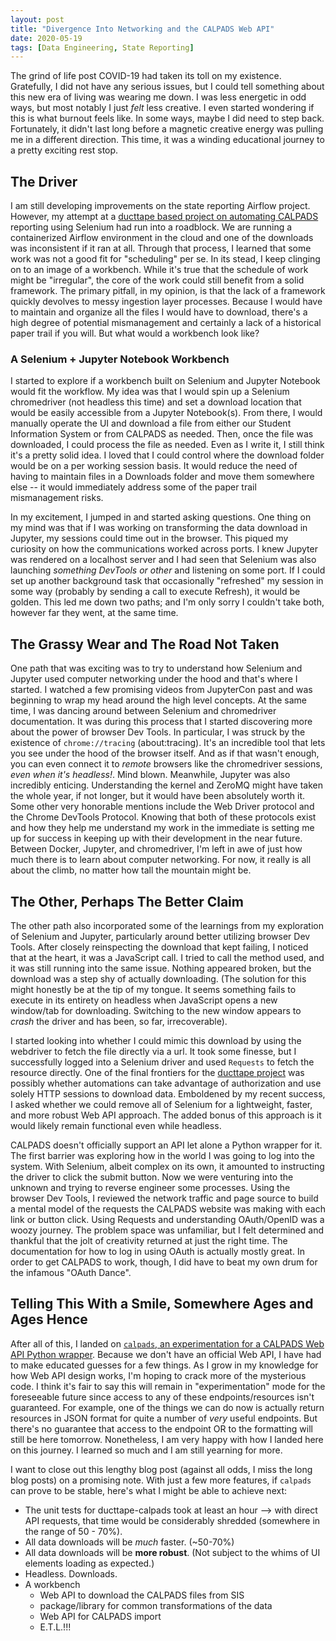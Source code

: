 ```yaml
---
layout: post
title: "Divergence Into Networking and the CALPADS Web API"
date: 2020-05-19
tags: [Data Engineering, State Reporting]
---
```

The grind of life post COVID-19 had taken its toll on my existence. Gratefully, I did not have any serious issues, but I could tell something about this new era of living was wearing me down. I was less energetic in odd ways, but most notably I just *felt* less creative. I even started wondering if this is what burnout feels like. In some ways, maybe I did need to step back. Fortunately, it didn't last long before a magnetic creative energy was pulling me in a different direction. This time, it was a winding educational journey to a pretty exciting rest stop.
<!--more-->
## The Driver
I am still developing improvements on the state reporting Airflow project. However, my attempt at a [ducttape based project on automating CALPADS](https://github.com/SummitPublicSchools/ducttape-calpads) reporting using Selenium had run into a roadblock. We are running a containerized Airflow environment in the cloud and one of the downloads was inconsistent if it ran at all. Through that process, I learned that some work was not a good fit for "scheduling" per se. In its stead, I keep clinging on to an image of a workbench. While it's true that the schedule of work might be "irregular", the core of the work could still benefit from a solid framework. The primary pitfall, in my opinion, is that the lack of a framework quickly devolves to messy ingestion layer processes. Because I would have to maintain and organize all the files I would have to download, there's a high degree of potential mismanagement and certainly a lack of a historical paper trail if you will. But what would a workbench look like?

### A Selenium + Jupyter Notebook Workbench
I started to explore if a workbench built on Selenium and Jupyter Notebook would fit the workflow. My idea was that I would spin up a Selenium chromedriver (not headless this time) and set a download location that would be easily accessible from a Jupyter Notebook(s). From there, I would manually operate the UI and download a file from either our Student Information System or from CALPADS as needed. Then, once the file was downloaded, I could process the file as needed. Even as I write it, I still think it's a pretty solid idea. I loved that I could control where the download folder would be on a per working session basis. It would reduce the need of having to maintain files in a Downloads folder and move them somewhere else -- it would immediately address some of the paper trail mismanagement risks.

In my excitement, I jumped in and started asking questions. One thing on my mind was that if I was working on transforming the data download in Jupyter, my sessions could time out in the browser. This piqued my curiosity on how the communications worked across ports. I knew Jupyter was rendered on a localhost server and I had seen that Selenium was also launching *something DevTools or other* and listening on some port. If I could set up another background task that occasionally "refreshed" my session in some way (probably by sending a call to execute Refresh), it would be golden. This led me down two paths; and I'm only sorry I couldn't take both, however far they went, at the same time.

## The Grassy Wear and The Road Not Taken
One path that was exciting was to try to understand how Selenium and Jupyter used computer networking under the hood and that's where I started. I watched a few promising videos from JupyterCon past and was beginning to wrap  my head around the high level concepts. At the same time, I was dancing around between Selenium and chromedriver documentation. It was during this process that I started discovering more about the power of browser Dev Tools. In particular, I was struck by the existence of `chrome://tracing` (about:tracing). It's an incredible tool that lets you see under the hood of the browser itself. And as if that wasn't enough, you can even connect it to *remote* browsers like the chromedriver sessions, *even when it's headless!*. Mind blown. Meanwhile, Jupyter was also incredibly enticing. Understanding the kernel and ZeroMQ might have taken the whole year, if not longer, but it would have been absolutely worth it. Some other very honorable mentions include the Web Driver protocol and the Chrome DevTools Protocol. Knowing that both of these protocols exist and how they help me understand my work in the immediate is setting me up for success in keeping up with their development in the near future. Between Docker, Jupyter, and chromedriver, I'm left in awe of just how much there is to learn about computer networking. For now, it really is all about the climb, no matter how tall the mountain might be.

## The Other, Perhaps The Better Claim
The other path also incorporated some of the learnings from my exploration of Selenium and Jupyter, particularly around better utilizing browser Dev Tools. After closely reinspecting the download that kept failing, I noticed that at the heart, it was a JavaScript call. I tried to call the method used, and it was still running into the same issue. Nothing appeared broken, but the download was a step shy of actually downloading. (The solution for this might honestly be at the tip of my tongue. It seems something fails to execute in its entirety on headless when JavaScript opens a new window/tab for downloading. Switching to the new window appears to *crash* the driver and has been, so far, irrecoverable).

I started looking into whether I could mimic this download by using the webdriver to fetch the file directly via a url. It took some finesse, but I successfully logged into a Selenium driver and used `Requests` to fetch the resource directly. One of the final frontiers for the [ducttape project](https://github.com/SummitPublicSchools/ducttape/blob/master/ducttape/httpsession.py) was possibly whether automations can take advantage of authorization and use solely HTTP sessions to download data. Emboldened by my recent success, I asked whether we could remove all of Selenium for a lightweight, faster, and more robust Web API approach. The added bonus of this approach is it would likely remain functional even while headless.

CALPADS doesn't officially support an API let alone a Python wrapper for it. The first barrier was exploring how in the world I was going to log into the system. With Selenium, albeit complex on its own, it amounted to instructing the driver to click the submit button. Now we were venturing into the unknown and trying to reverse engineer some processes. Using the browser Dev Tools, I reviewed the network traffic and page source to build a mental model of the requests the CALPADS website was making with each link or button click. Using Requests and understanding OAuth/OpenID was a woozy journey. The problem space was unfamiliar, but I felt determined and thankful that the jolt of creativity returned at just the right time. The documentation for how to log in using OAuth is actually mostly great. In order to get CALPADS to work, though, I did have to beat my own drum for the infamous "OAuth Dance".

## Telling This With a Smile, Somewhere Ages and Ages Hence
After all of this, I landed on [`calpads`, an experimentation for a CALPADS Web API Python wrapper](https://github.com/yo-my-bard/calpads). Because we don't have an official Web API, I have had to make educated guesses for a few things. As I grow in my knowledge for how Web API design works, I'm hoping to crack more of the mysterious code. I think it's fair to say this will remain in "experimentation" mode for the foreseeable future since access to any of these endpoints/resources isn't guaranteed. For example, one of the things we can do now is actually return resources in JSON format for quite a number of *very* useful endpoints. But there's no guarantee that access to the endpoint OR to the formatting will still be here tomorrow. Nonetheless, I am very happy with how I landed here on this journey. I learned so much and I am still yearning for more.

I want to close out this lengthy blog post (against all odds, I miss the long blog posts) on a promising note. With just a few more features, if `calpads` can prove to be stable, here's what I might be able to achieve next:
* The unit tests for ducttape-calpads took at least an hour --> with direct API requests, that time would be considerably shredded (somewhere in the range of 50 - 70%).
* All data downloads will be *much* faster. (~50-70%)
* All data downloads will be **more robust**. (Not subject to the whims of UI elements loading as expected.)
* Headless. Downloads.
* A workbench
  * Web API to download the CALPADS files from SIS
  * package/library for common transformations of the data
  * Web API for CALPADS import
  * E.T.L.!!!
